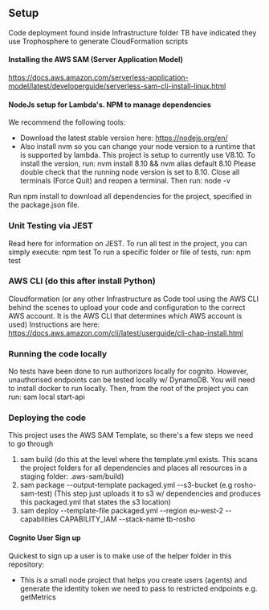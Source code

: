 ## Setup
Code deployment found inside Infrastructure folder
TB have indicated they use Trophosphere to generate CloudFormation scripts

#### Installing the AWS SAM (Server Application Model)
https://docs.aws.amazon.com/serverless-application-model/latest/developerguide/serverless-sam-cli-install-linux.html 

#### NodeJs setup for Lambda's. NPM to manage dependencies
We recommend the following tools:
- Download the latest stable version here: https://nodejs.org/en/
- Also install nvm so you can change your node version to a runtime that is supported by lambda. This project is setup to currently use V8.10. 
To install the version, run: nvm install 8.10 && nvm alias default 8.10
Please double check that the running node version is set to 8.10. Close all terminals (Force Quit) and reopen a terminal. Then run: node -v

Run npm install to download all dependencies for the project, specified in the package.json file.

### Unit Testing via JEST
Read here for information on JEST.
To run all test in the project, you can simply execute:
npm test
To run a specific folder or file of tests, run:
npm test <path to file here>

### AWS CLI (do this after install Python)
Cloudformation (or any other Infrastructure as Code tool using the AWS CLI behind the scenes to upload your code and configuration to the correct AWS account. It is the AWS CLI that determines which AWS account is used)
Instructions are here: https://docs.aws.amazon.com/cli/latest/userguide/cli-chap-install.html 

### Running the code locally
No tests have been done to run authorizors locally for cognito. However, unauthorised endpoints can be tested locally w/ DynamoDB.
You will need to install docker to run locally. Then, from the root of the project you can run:
sam local start-api

### Deploying the code
This project uses the AWS SAM Template, so there's a few steps we need to go through
1) sam build (do this at the level where the template.yml exists. This scans the project folders for all dependencies and places all resources in a staging folder: .aws-sam/build)
2) sam package --output-template packaged.yml --s3-bucket <bucketName> (e.g rosho-sam-test) (This step just uploads it to s3 w/ dependencies and produces this packaged.yml that states the s3 location)
3) sam deploy --template-file packaged.yml --region eu-west-2 --capabilities CAPABILITY_IAM --stack-name tb-rosho


#### Cognito User Sign up
Quickest to sign up a user is to make use of the helper folder in this repository:
- This is a small node project that helps you create users (agents) and generate the identity token we need to pass to restricted endpoints e.g. getMetrics
